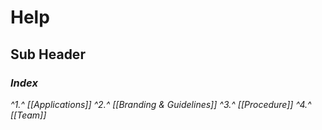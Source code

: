 # Help

## Sub Header

### *Index*

*^1.^ [[Applications]]*
*^2.^ [[Branding & Guidelines]]*
*^3.^ [[Procedure]]*
*^4.^ [[Team]]*
